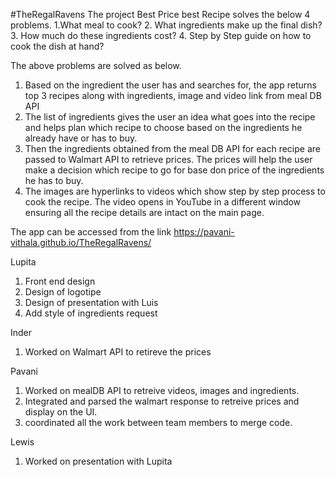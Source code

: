 #TheRegalRavens
The project Best Price best Recipe solves the below 4 problems.
1.What meal to cook? 
2. What ingredients make up the final dish? 
3. How much do these ingredients cost? 
4. Step by Step guide on how to cook the dish at hand?

The above problems are solved as below.
1.	Based on the ingredient the user has and searches for, the app returns top 3 recipes along with ingredients, image and video link from meal DB API
2.	The list of ingredients gives the user an idea what goes into the recipe and helps plan which recipe to choose based on the ingredients he already have or has to buy.
3.	Then the ingredients obtained from the meal DB API for each recipe are passed to Walmart API to retrieve prices. The prices will help the user make a decision which recipe to go for base don price of the ingredients he has to buy.
4.	The images are hyperlinks to videos which show step by step process to cook the recipe. The video opens in YouTube in a different window ensuring all the recipe details are intact on the main page.


The app can be accessed from the link https://pavani-vithala.github.io/TheRegalRavens/


Lupita
1. Front end design
2. Design of logotipe
3. Design of presentation with Luis
4. Add style of ingredients request

Inder

1. Worked on Walmart API to retireve the prices

Pavani

1. Worked on mealDB API to retreive videos, images and ingredients.
2. Integrated and parsed the walmart response to retreive prices and display on the UI.
3. coordinated all the work between team members to merge code.

Lewis

1. Worked on presentation with Lupita
